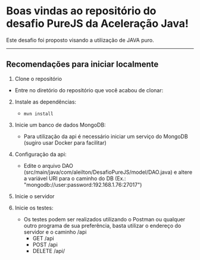 # Boas vindas ao repositório do desafio PureJS da Aceleração Java!

Este desafio foi proposto visando a utilização de JAVA puro.

---

## Recomendações para iniciar localmente

1. Clone o repositório
  * Entre no diretório do repositório que você acabou de clonar:

2. Instale as dependências:
    * `mvn install`
    
3. Inicie um banco de dados MongoDB:
    * Para utilização da api é necessário iniciar um serviço do MongoDB (sugiro usar Docker para facilitar)

4. Configuração da api:
    * Edite o arquivo DAO (src/main/java/com/aleilton/DesafioPureJS/model/DAO.java) e altere a variável URI para o caminho do DB (Ex.: "mongodb://user:password:192.168.1.76:27017")

5. Inicie o servidor
    
6. Inicie os testes:
    * Os testes podem ser realizados utilizando o Postman ou qualquer outro programa de sua preferência, basta utilizar o endereço do servidor e o caminho /api
      * GET  /api
      * POST /api
      * DELETE /api/<id>
